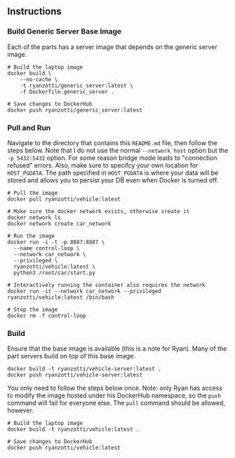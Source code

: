 ## Instructions

### Build Generic Server Base Image

Each of the parts has a server image that depends on the generic server image.

	# Build the laptop image
	docker build \
		--no-cache \
		-t ryanzotti/generic_server:latest \
		-f Dockerfile.generic_server .

	# Save changes to DockerHub
	docker push ryanzotti/generic_server:latest


### Pull and Run

Navigate to the directory that contains this `README.md` file, then follow the steps below. Note that I do not use the normal `--network host` option but the `-p 5432:5432` option. For some reason bridge mode leads to "connection refused" errors. Also, make sure to specifcy your own location for `HOST_PGDATA`. The path specified in `HOST_PGDATA` is where your data will be stored and allows you to persist your DB even when Docker is turned off.

	# Pull the image
	docker pull ryanzotti/vehicle:latest

	# Make sure the docker network exists, otherwise create it
	docker network ls
	docker network create car_network

	# Run the image
	docker run -i -t -p 8887:8887 \
	  --name control-loop \
	  --network car_network \
	  --privileged \
	  ryanzotti/vehicle:latest \
	  python3 /root/car/start.py

	# Interactively running the container also requires the network
	docker run -it --network car_network --privileged  ryanzotti/vehicle:latest /bin/bash

	# Stop the image
	docker rm -f control-loop


### Build

Ensure that the base image is available (this is a note for Ryan). Many of the part servers build on top of this base image.

	docker build -t ryanzotti/vehicle-server:latest .
	docker push ryanzotti/vehicle-server:latest

You only need to follow the steps below once. Note: only Ryan has access to modify the image hosted under his DockerHub namespace, so the `push` command will fail for everyone else. The `pull` command should be allowed, however.

	# Build the laptop image
	docker build -t ryanzotti/vehicle:latest .
	
	# Save changes to DockerHub
	docker push ryanzotti/vehicle:latest
